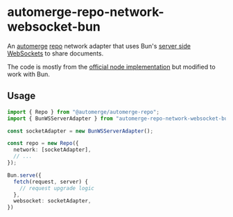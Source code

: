 # automerge-repo-network-websocket-bun

An [automerge][automerge] [repo][automerge-repo] network adapter that uses
Bun's [server side WebSockets][bunws] to share documents.

The code is mostly from the [official node implementation][amws] but modified
to work with Bun.

## Usage

```typescript
import { Repo } from "@automerge/automerge-repo";
import { BunWSServerAdapter } from "automerge-repo-network-websocket-bun";

const socketAdapter = new BunWSServerAdapter();

const repo = new Repo({
  network: [socketAdapter],
  // ...
});

Bun.serve({
  fetch(request, server) {
    // request upgrade logic
  },
  websocket: socketAdapter,
})
```

[automerge]: https://automerge.org
[automerge-repo]: https://github.com/automerge/automerge-repo
[bunws]: https://bun.sh/docs/api/websockets
[amws]: https://github.com/automerge/automerge-repo/tree/main/packages/automerge-repo-network-websocket
